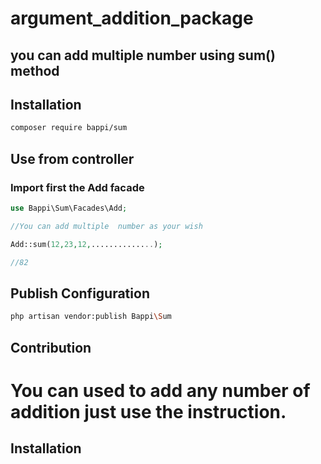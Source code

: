 # argument_addition_package
you can add multiple number using sum() method
---
## Installation
```sh
composer require bappi/sum
```

## Use from controller

### Import first the Add facade 
```php
use Bappi\Sum\Facades\Add;
```
```php
//You can add multiple  number as your wish

Add::sum(12,23,12,..............);

//82
```


## Publish Configuration 

```sh
php artisan vendor:publish Bappi\Sum
```

## Contribution 

You can used to add any number of addition just use the instruction.
=======
## Installation

